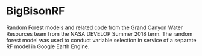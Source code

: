 # BigBisonRF
Random Forest models and related code from the Grand Canyon Water Resources team from the NASA DEVELOP Summer 2018 term. The random forest model was used to conduct variable selection in service of a separate RF model in Google Earth Engine.
